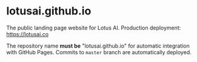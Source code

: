 # lotusai.github.io
The public landing page website for Lotus AI.
Production deployment: https://lotusai.co

The repository name **must be** "lotusai.github.io" for automatic integration with GitHub Pages.
Commits to `master` branch are automatically deployed.
